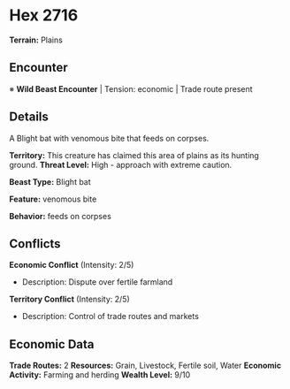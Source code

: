 # Hex 2716

**Terrain:** Plains

## Encounter
※ **Wild Beast Encounter** | Tension: economic | Trade route present

## Details
A Blight bat with venomous bite that feeds on corpses.

**Territory:** This creature has claimed this area of plains as its hunting ground.
**Threat Level:** High - approach with extreme caution.

**Beast Type:** Blight bat

**Feature:** venomous bite

**Behavior:** feeds on corpses

## Conflicts
**Economic Conflict** (Intensity: 2/5)
- Description: Dispute over fertile farmland

**Territory Conflict** (Intensity: 2/5)
- Description: Control of trade routes and markets

## Economic Data
**Trade Routes:** 2
**Resources:** Grain, Livestock, Fertile soil, Water
**Economic Activity:** Farming and herding
**Wealth Level:** 9/10

